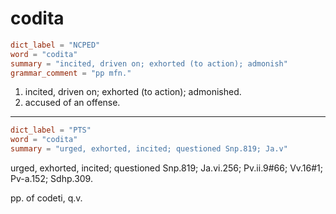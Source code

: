# codita

``` toml
dict_label = "NCPED"
word = "codita"
summary = "incited, driven on; exhorted (to action); admonish"
grammar_comment = "pp mfn."
```

1. incited, driven on; exhorted (to action); admonished.
2. accused of an offense.

--------------------

``` toml
dict_label = "PTS"
word = "codita"
summary = "urged, exhorted, incited; questioned Snp.819; Ja.v"
```

urged, exhorted, incited; questioned Snp.819; Ja.vi.256; Pv.ii.9#66; Vv.16#1; Pv\-a.152; Sdhp.309.

pp. of codeti, q.v.

